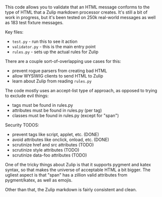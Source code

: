 This code allows you to validate that an HTML message
conforms to the type of HTML that a Zulip markdown
processor creates.  It's still a bit of work in progress,
but it's been tested on 250k real-world messages as well
as 183 test fixture messages.

Key files:

- `test.py` - run this to see it action
- `validator.py` - this is the main entry point
- `rules.py` - sets up the actual rules for Zulip

There are a couple sort-of-overlapping use cases for this:

- prevent rogue parsers from creating bad HTML
- allow WYSIWIG clients to send HTML to Zulip
- learn about Zulip from reading `rules.py`

The code mostly uses an accept-list type of approach,
as opposed to trying to exclude evil things:

- tags must be found in rules.py
- attributes must be found in rules.py (per tag)
- classes must be found in rules.py (except for "span")

Security TODOS:
- prevent tags like script, applet, etc. (DONE)
- avoid attributes like onclick, onload, etc. (DONE)
- scrutinize href and src attributes (TODO)
- scrutinize style attributes (TODO)
- scrutinize data-foo attributes (TODO)

One of the tricky things about Zulip is that it supports
pygment and katex syntax, so that makes the universe of
acceptable HTML a bit bigger. The ugliest aspect is that
"span" has a zillion valid attributes from pygment/katex,
as well as emojis.

Other than that, the Zulip markdown is fairly consistent
and clean.

